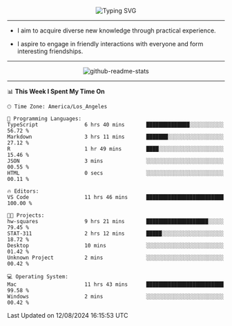 <p align="center">
  <img src="https://readme-typing-svg.demolab.com?font=Fira+Code&weight=500&size=32&duration=2500&pause=1600&center=true&vCenter=true&random=false&width=1024&height=64&lines=Hi+there+%F0%9F%91%8B;I'm+delighted+you+could+make+it+here+%F0%9F%8E%89;I'm+Harry%2C+a+college+student+still+finding+my+way" alt="Typing SVG" />
</p>


---


- I aim to acquire diverse new knowledge through practical experience.

- I aspire to engage in friendly interactions with everyone and form interesting friendships.


---


<p align="center">
  <img src="https://github-readme-stats.vercel.app/api?username=Harry-Jing&show_icons=true" alt="github-readme-stats"/>
</p>


---

<!--START_SECTION:waka-->
📊 **This Week I Spent My Time On** 

```text
🕑︎ Time Zone: America/Los_Angeles

💬 Programming Languages: 
TypeScript               6 hrs 40 mins       ██████████████░░░░░░░░░░░   56.72 % 
Markdown                 3 hrs 11 mins       ███████░░░░░░░░░░░░░░░░░░   27.12 % 
R                        1 hr 49 mins        ████░░░░░░░░░░░░░░░░░░░░░   15.46 % 
JSON                     3 mins              ░░░░░░░░░░░░░░░░░░░░░░░░░   00.55 % 
HTML                     0 secs              ░░░░░░░░░░░░░░░░░░░░░░░░░   00.11 % 

🔥 Editors: 
VS Code                  11 hrs 46 mins      █████████████████████████   100.00 % 

🐱‍💻 Projects: 
hw-squares               9 hrs 21 mins       ████████████████████░░░░░   79.45 % 
STAT-311                 2 hrs 12 mins       █████░░░░░░░░░░░░░░░░░░░░   18.72 % 
Desktop                  10 mins             ░░░░░░░░░░░░░░░░░░░░░░░░░   01.42 % 
Unknown Project          2 mins              ░░░░░░░░░░░░░░░░░░░░░░░░░   00.42 % 

💻 Operating System: 
Mac                      11 hrs 43 mins      █████████████████████████   99.58 % 
Windows                  2 mins              ░░░░░░░░░░░░░░░░░░░░░░░░░   00.42 % 
```


 Last Updated on 12/08/2024 16:15:53 UTC
<!--END_SECTION:waka-->
